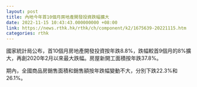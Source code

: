 ```yaml
---
layout: post
title: 內地今年首10個月房地產開發投資跌幅擴大
date: 2022-11-15 10:43:43.000000000 +08:00
link: https://news.rthk.hk/rthk/ch/component/k2/1675639-20221115.htm
categories: rthk
---
```


國家統計局公布，首10個月房地產開發投資按年跌8.8%，跌幅較首9個月的8%擴大，再創2020年2月以來最大跌幅。房屋新開工面積按年跌37.8%。

期內，全國商品房銷售面積和銷售額按年跌幅變動不大，分別下跌22.3%和26.1%。
